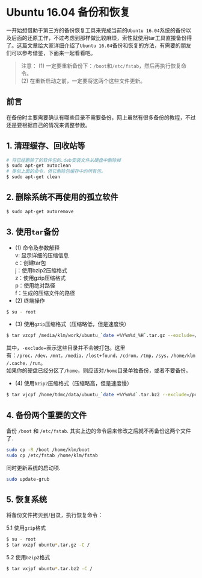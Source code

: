 # Ubuntu 16.04 备份和恢复   

一开始想借助于第三方的备份恢复工具来完成当前的`Ubuntu 16.04`系统的备份以及后面的还原工作，不过考虑到那样做比较麻烦，索性就使用tar工具直接备份得了。这篇文章给大家详细介绍了`Ubuntu 16.04`备份和恢复的方法，有需要的朋友们可以参考借鉴，下面来一起看看吧。    

> 注意：
(1) 一定要重新备份下：`/boot`和`/etc/fstab`，然后再执行恢复命令。   
(2) 在重新启动之前，一定要将这两个这些文件更新。

## 前言
 在备份时主要需要确认有哪些目录不需要备份，网上虽然有很多备份的教程，不过还是要根据自己的情况来调整参数。   

## 1. 清理缓存、回收站等   
~~~bash  
# 将已经删除了的软件包的.deb安装文件从硬盘中删除掉
$ sudo apt-get autoclean   
# 类似上面的命令，但它删除包缓存中的所有包。   
$ sudo apt-get clean
~~~
## 2. 删除系统不再使用的孤立软件     
~~~bash
$ sudo apt-get autoremove
~~~
## 3. 使用`tar`备份
- (1) 命令及参数解释    
 v: 显示详细的压缩信息   
 c：创建tar包   
 j：使用bzip2压缩格式    
 z：使用gzip压缩格式    
 p：使用绝对路径    
 f：生成的压缩文件的路径    
- (2) 终端操作    
~~~bash
$ su - root
~~~
- (3) 使用`gzip`压缩格式（压缩略低，但是速度快）    
~~~bash
$ tar vzcpf /media/klm/work/ubuntu_`date +%Y%m%d_%H`.tar.gz --exclude=/proc --exclude=/dev --exclude=/mnt --exclude=/media --exclude=/boot --exclude=/lost+found --exclude=/cdrom --exclude=/tmp --exclude=/sys --exclude=/home/klm/.cache --exclude=/etc/fstab --exclude=/home/klm/work --exclude=/run  / > /media/klm/work/ubuntu_`date +%Y%m%d_%H`.log 2> /media/klm/work/ubuntu_`date +%Y%m%d_%H`.error
~~~
其中，`-exclude=`表示这些目录并不会被打包。这里有：`/proc，/dev，/mnt，/media，/lost+found，/cdrom，/tmp，/sys，/home/klm/.cache，/run`。    
如果你的硬盘已经分区了`/home`，则应该对`/home`目录单独备份，或者不要备份。    
- (4) 使用`bzip2`压缩格式（压缩略高，但是速度慢）   
~~~bash
$ tar vjcpf /home/tdmc/data/ubuntu_`date +%Y%m%d`.tar.bz2 --exclude=/proc --exclude=/dev --exclude=/mnt --exclude=/media --exclude=/lost+found --exclude=/cdrom --exclude=/tmp --exclude=/sys --exclude=/home/tdmc/.cache --exclude=/home/tdmc/data --exclude=/home/tdmc/work --exclude=/etc/fstab --exclude=/boot --exclude=/run  / > /home/tdmc/data/ubuntu_`date +%Y%m%d`.log 2> /home/tdmc/data/ubuntu_`date +%Y%m%d`.error

~~~

## 4. 备份两个重要的文件    

备份 `/boot` 和 `/etc/fstab`.  其实上边的命令后来修改之后就不再备份这两个文件了.   

~~~bash
sudo cp -R /boot /home/klm/boot
sudo cp /etc/fstab /home/klm/fstab
~~~

同时更新系统的启动项.   

~~~bash
sudo update-grub
~~~


## 5. 恢复系统    

将备份文件拷贝到/目录，执行恢复命令：   

5.1 使用`gzip`格式   
~~~bash
$ su - root
$ tar vxzpf ubuntu*.tar.gz -C /
~~~
5.2 使用`bzip2`格式   
~~~bash
$ tar vxjpf ubuntu*.tar.bz2 -C /
~~~

